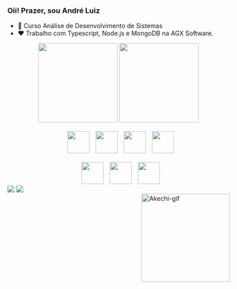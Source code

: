 ### Oii! Prazer, sou André Luiz

- 🔭 Curso Análise de Desenvolvimento de Sistemas
- ❤️ Trabalho com Typescript, Node.js e MongoDB na AGX Software.

<div align="center">
  <img height="180em" src="https://github-readme-stats.vercel.app/api?username=AndreLuizJPoles&show_icons=true&theme=dracula">
  <img height="180em" src="https://github-readme-stats.vercel.app/api/top-langs/?username=AndreLuizJPoles&layout=compact&langs_count=7&theme=dracula"/>
</div>

<div style="display: inline_block" align="center"><br>
  <img style="margin-left:10px" height="50px" src="https://cdn.jsdelivr.net/gh/devicons/devicon/icons/typescript/typescript-original.svg" /> 
  <img style="margin-left:10px" height="50px" src="https://cdn.jsdelivr.net/gh/devicons/devicon/icons/javascript/javascript-original.svg" />
  <img style="margin-left:10px" height="50px" src="https://cdn.jsdelivr.net/gh/devicons/devicon/icons/mongodb/mongodb-original.svg" />
  <img style="margin-left:10px" height="50px" src="https://cdn.jsdelivr.net/gh/devicons/devicon/icons/express/express-original.svg" />
</div>

<div style="display: inline_block" align="center"><br>
  <img style="margin-left:10px" height="50px" src="https://cdn.jsdelivr.net/gh/devicons/devicon/icons/git/git-original.svg" /> 
  <img style="margin-left:10px" height="50px" src="https://cdn.jsdelivr.net/gh/devicons/devicon/icons/github/github-original.svg" />  
  <img style="margin-left:10px" height="50px" src="https://cdn.jsdelivr.net/gh/devicons/devicon/icons/vscode/vscode-original.svg" /> 
</div>


<div> 
  <a href="https://www.linkedin.com/in/andré-luiz-junqueira-poles-32a432245/" target="_blank"><img src="https://img.shields.io/badge/LinkedIn-0077B5?style=for-the-badge&logo=linkedin&logoColor=white" target="_blank"></a>
  <a href="https://www.instagram.com/andre_luiz_j.poles/" target="_blank"><img src="https://img.shields.io/badge/Instagram-E4405F?style=for-the-badge&logo=instagram&logoColor=white" target="_blank"></a>
</div>

<div> 
  <img align="right" alt="Akechi-gif" height="200" width="200" src="https://media2.giphy.com/media/70XmyLl9ccmstkEVjE/giphy.gif?cid=ecf05e47wm6u6ioq0qt1ltpfqip0q2hrb33moarsr2fonuwa&ep=v1_gifs_search&rid=giphy.gif&ct=g">
</div>
